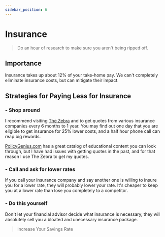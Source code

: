 ```yaml
---
sidebar_position: 6
---
```


# Insurance

>Do an hour of research to make sure you aren't being ripped off.

## Importance

Insurance takes up about 12% of your take-home pay. We can't completely eliminate insurance costs, but can mitigate their impact.

## Strategies for Paying Less for Insurance

### - Shop around

I recommend visiting [The Zebra](https://www.thezebra.com/) and to get quotes from various insurance companies every 6 months to 1 year. You may find out one day that you are eligible to get insurance for 25% lower costs, and a half hour phone call can reap big rewards.

[PolicyGenius.com](https://www.policygenius.com/) has a great catalog of educational content you can look through, but I have had issues with getting quotes in the past, and for that reason I use The Zebra to get my quotes.

### - Call and ask for lower rates

If you call your insurance company and say another one is willing to insure you for a lower rate, they will probably lower your rate. It's cheaper to keep you at a lower rate than lose you completely to a competitor.

### - Do this yourself

Don't let your financial advisor decide what insurance is necessary, they will absolutely sell you a bloated and unecessary insurance package. 

>Increase Your Savings Rate